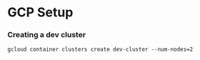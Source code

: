 # GCP Setup

### Creating a dev cluster

```
gcloud container clusters create dev-cluster --num-nodes=2
```